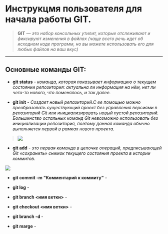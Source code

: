 # Инструкцмя пользователя для начала работы **GIT**.

>**GIT** — *это набор консольных утилит, которые отслеживают и фиксируют изменения в файлах (чаще всего речь идет об исходном коде программ, но вы можете использовать его для любых файлов на ваш вкус)*
***

## Основные команды **GIT**:

+ **git status** - *команда, которая показывает информацию о текущем состоянии репозитория: актуальна ли информация на нём, нет ли чего-то нового, что поменялось, и так далее.*

+ **git init** - *Создает новый репазиторий.С ее помощью можно преобразовать существующий проект без управления версиями в репозиторий Git или инициализировать новый пустой репозиторий. Большинство остальных команд Git невозможно использовать без инициализации репозитория, поэтому данная команда обычно выполняется первой в рамках нового проекта.* 

>![](https://vertex-academy.com/tutorials/wp-content/uploads/2018/12/abc.png)


+ **git add** - *это первая команда в цепочке операций, предписывающей Git «сохранить» снимок текущего состояния проекта в истории коммитов.*

![](https://www.w3docs.com/uploads/media/default/0001/03/ad19114d2f18ae7f7e8b99a5110d1a2f339282c6.png)

+ **git commit -m "Комментарий к коммиту"** -

+ **git log** - 

+ **git branch <имя ветки>** -

+ **git checkout <имя ветки>** -

+ **git branch -d <branchname>** - 

+ **git marge** - 